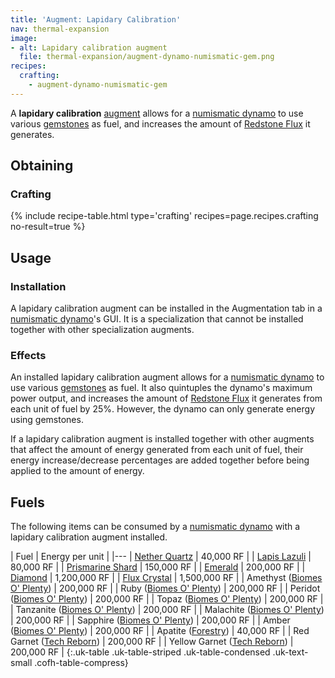 ```yaml
---
title: 'Augment: Lapidary Calibration'
nav: thermal-expansion
image:
- alt: Lapidary calibration augment
  file: thermal-expansion/augment-dynamo-numismatic-gem.png
recipes:
  crafting:
    - augment-dynamo-numismatic-gem
---
```


A **lapidary calibration** [augment](/docs/augments/) allows for a [numismatic
dynamo](/docs/numismatic-dynamo/) to use various [gemstones](#fuels) as fuel,
and increases the amount of [Redstone Flux](/docs/redstone-flux/) it generates.


Obtaining
---------

### Crafting
{% include recipe-table.html type='crafting' recipes=page.recipes.crafting no-result=true %}


Usage
-----

### Installation
A lapidary calibration augment can be installed in the Augmentation tab in a
[numismatic dynamo](/docs/numismatic-dynamo/)'s GUI. It is a specialization that
cannot be installed together with other specialization augments.

### Effects
An installed lapidary calibration augment allows for a [numismatic
dynamo](/docs/numismatic-dynamo/) to use various [gemstones](#fuels) as fuel. It
also quintuples the dynamo's maximum power output, and increases the amount of
[Redstone Flux](/docs/redstone-flux/) it generates from each unit of fuel by
25%. However, the dynamo can only generate energy using gemstones.

If a lapidary calibration augment is installed together with other augments that
affect the amount of energy generated from each unit of fuel, their energy
increase/decrease percentages are added together before being applied to the
amount of energy.


Fuels
-----

The following items can be consumed by a [numismatic
dynamo](/docs/numismatic-dynamo/) with a lapidary calibration augment installed.

| Fuel | Energy per unit |
|---
| [Nether Quartz](https://minecraft.gamepedia.com/Nether_Quartz) | 40,000 RF |
| [Lapis Lazuli](https://minecraft.gamepedia.com/Lapis_Lazuli) | 80,000 RF |
| [Prismarine Shard](https://minecraft.gamepedia.com/Prismarine_Shard) | 150,000 RF |
| [Emerald](https://minecraft.gamepedia.com/Emerald) | 200,000 RF |
| [Diamond](https://minecraft.gamepedia.com/Diamond) | 1,200,000 RF |
| [Flux Crystal](/docs/flux-crystal/) | 1,500,000 RF |
| Amethyst ([Biomes O' Plenty](https://minecraft.curseforge.com/projects/biomes-o-plenty)) | 200,000 RF |
| Ruby ([Biomes O' Plenty](https://minecraft.curseforge.com/projects/biomes-o-plenty)) | 200,000 RF |
| Peridot ([Biomes O' Plenty](https://minecraft.curseforge.com/projects/biomes-o-plenty)) | 200,000 RF |
| Topaz ([Biomes O' Plenty](https://minecraft.curseforge.com/projects/biomes-o-plenty)) | 200,000 RF |
| Tanzanite ([Biomes O' Plenty](https://minecraft.curseforge.com/projects/biomes-o-plenty)) | 200,000 RF |
| Malachite ([Biomes O' Plenty](https://minecraft.curseforge.com/projects/biomes-o-plenty)) | 200,000 RF |
| Sapphire ([Biomes O' Plenty](https://minecraft.curseforge.com/projects/biomes-o-plenty)) | 200,000 RF |
| Amber ([Biomes O' Plenty](https://minecraft.curseforge.com/projects/biomes-o-plenty)) | 200,000 RF |
| Apatite ([Forestry](https://forestryforminecraft.info/)) | 40,000 RF |
| Red Garnet ([Tech Reborn](https://minecraft.curseforge.com/projects/techreborn)) | 200,000 RF |
| Yellow Garnet ([Tech Reborn](https://minecraft.curseforge.com/projects/techreborn)) | 200,000 RF |
{:.uk-table .uk-table-striped .uk-table-condensed .uk-text-small .cofh-table-compress}
